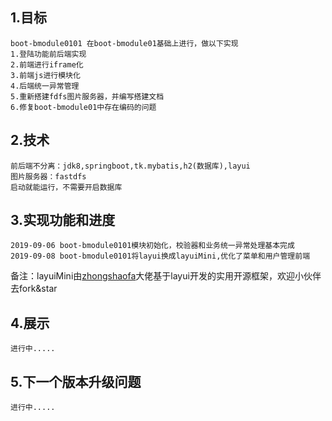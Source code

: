 
## 1.目标
    boot-bmodule0101 在boot-bmodule01基础上进行，做以下实现
    1.登陆功能前后端实现
    2.前端进行iframe化
    3.前端js进行模块化
    4.后端统一异常管理
    5.重新搭建fdfs图片服务器，并编写搭建文档
    6.修复boot-bmodule01中存在编码的问题


## 2.技术
    前后端不分离：jdk8,springboot,tk.mybatis,h2(数据库),layui
    图片服务器：fastdfs
    启动就能运行，不需要开启数据库
    
## 3.实现功能和进度
    2019-09-06 boot-bmodule0101模块初始化，校验器和业务统一异常处理基本完成
    2019-09-08 boot-bmodule0101将layui换成layuiMini,优化了菜单和用户管理前端

                                                    
备注：layuiMini由[zhongshaofa](https://github.com/zhongshaofa/layuimini)大佬基于layui开发的实用开源框架，欢迎小伙伴去fork&star

## 4.展示
   
    进行中.....

## 5.下一个版本升级问题 

    进行中.....
    
    

   
    
    
    
    
    
    
    
    

   


